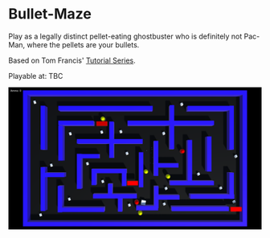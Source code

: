# Bullet-Maze
Play as a legally distinct pellet-eating ghostbuster who is definitely not Pac-Man, where the pellets are your bullets.

Based on Tom Francis' [Tutorial Series](https://www.youtube.com/watch?v=K2OGes1-b6E).

Playable at: TBC

![Screenshot](/Screenshot1.PNG)
